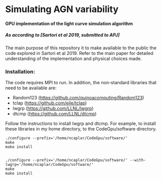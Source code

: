 # Simulating AGN variability

#### GPU implementation of the light curve simulation algorithm
##### As according to [Sartori et al 2019, submitted to APJ]

The main purpose of this repository it to make available to the public the code explored in Sartori et al 2019. Refer to the main paper for detailed understanding of the implementation and physical choices made.


### Installation:

The code requires MPI to run. In addition, the non-standard libraries that need to be available are: 
 - Random123 (https://github.com/quinoacomputing/Random123)
 - tclap (https://github.com/eile/tclap)
 - lwgrp (https://github.com/LLNL/lwgrp)
 - dtcmp (https://github.com/LLNL/dtcmp)


Follow the instructions to install lwgrp and dtcmp. For example, to install these libraries in my home directory, to the CodeGpu/software directory.

	./configure --prefix='/home/ncaplar/CodeGpu/software/'
	make 
	make install


	./configure --prefix='/home/ncaplar/CodeGpu/software/' --with-lwgrp='/home/ncaplar/CodeGpu/software/'
	make
	make install


